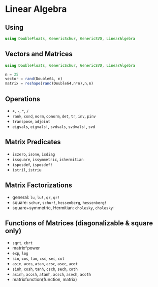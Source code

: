 # Linear Algebra

## Using

```julia
using DoubleFloats, GenericSchur, GenericSVD, LinearAlgebra
```

## Vectors and Matrices

```julia
using DoubleFloats, GenericSchur, GenericSVD, LinearAlgebra

n = 25
vector = rand(Double64, n)
matrix = reshape(rand(Double64,n*n),n,n)
```

## Operations

- `+`, `-`, `*`, `/`
- `rank`, `cond`, `norm`, `opnorm`, `det`, `tr`, `inv`, `pinv`
- `transpose`, `adjoint`
- `eigvals`, `eigvals!`, `svdvals`, `svdvals!`, `svd`

## Matrix Predicates

- `iszero`, `isone`, `isdiag` 
- `issquare`, `issymmetric`, `ishermitian` 
- `isposdef`, `isposdef!`
- `istril`, `istriu`

## Matrix Factorizations

- general: `lu`, `lu!`, `qr`, `qr!`
- square: `schur`, `schur!`, `hessenberg`, `hessenberg!`
- square+symmetric, Hermitian: `cholesky`, `cholesky!`

## Functions of Matrices (diagonalizable & square only)

- `sqrt`, `cbrt`
- matrix^power
- `exp`, `log`
- `sin`, `cos`, `tan`, `csc`, `sec`, `cot`
- `asin`, `acos`, `atan`, `acsc`, `asec`, `acot`
- `sinh`, `cosh`, `tanh`, `csch`, `sech`, `coth`
- `asinh`, `acosh`, `atanh`, `acsch`, `asech`, `acoth`
- matrixfunction(function, matrix)


